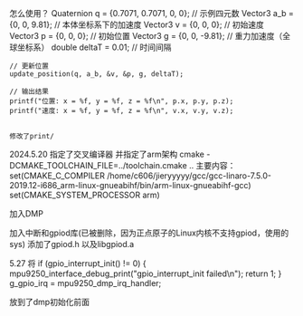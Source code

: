 怎么使用？
    Quaternion q = {0.7071, 0.7071, 0, 0}; // 示例四元数
    Vector3 a_b = {0, 0, 9.81}; // 本体坐标系下的加速度
    Vector3 v = {0, 0, 0}; // 初始速度
    Vector3 p = {0, 0, 0}; // 初始位置
    Vector3 g = {0, 0, -9.81}; // 重力加速度（全球坐标系）
    double deltaT = 0.01; // 时间间隔

    // 更新位置
    update_position(q, a_b, &v, &p, g, deltaT);

    // 输出结果
    printf("位置: x = %f, y = %f, z = %f\n", p.x, p.y, p.z);
    printf("速度: x = %f, y = %f, z = %f\n", v.x, v.y, v.z);


    修改了print/
    
2024.5.20
指定了交叉编译器 并指定了arm架构
cmake -DCMAKE_TOOLCHAIN_FILE=../toolchain.cmake ..
主要内容：
set(CMAKE_C_COMPILER /home/c606/jieryyyyy/gcc/gcc-linaro-7.5.0-2019.12-i686_arm-linux-gnueabihf/bin/arm-linux-gnueabihf-gcc)
set(CMAKE_SYSTEM_PROCESSOR arm)


加入DMP



加入中断和gpiod库(已被删除，因为正点原子的Linux内核不支持gpiod，使用的sys)
添加了gpiod.h 以及libgpiod.a


5.27 
将        if (gpio_interrupt_init() != 0)
        {
            mpu9250_interface_debug_print("gpio_interrupt_init failed\n");
            return 1;
        }
        g_gpio_irq = mpu9250_dmp_irq_handler;

放到了dmp初始化前面





